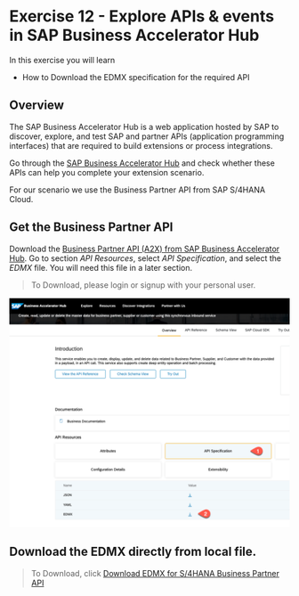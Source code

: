 # Exercise 12 - Explore APIs & events in SAP Business Accelerator Hub

In this exercise you will learn
- How to Download the EDMX specification for the required API

## Overview

The SAP Business Accelerator Hub is a web application hosted by SAP to discover, explore, and test SAP and partner APIs (application programming interfaces) that are required to build extensions or process integrations.

Go through the [SAP Business Accelerator Hub](https://api.sap.com/) and check whether these APIs can help you complete your extension scenario. 

For our scenario we use the Business Partner API from SAP S/4HANA Cloud.

## Get the Business Partner API

Download the [Business Partner API (A2X) from SAP Business Accelerator Hub](https://api.sap.com/api/API_BUSINESS_PARTNER/overview). Go to section _API Resources_, select _API Specification_, and select the _EDMX_ file. You will need this file in a later section.

> To Download, please login or signup with your personal user.
   
   ![Download API](./images/download-api.png)

## Download the EDMX directly from local file.

> To Download, click [Download EDMX for S/4HANA Business Partner API](/file/API_BUSINESS_PARTNER.edmx)




